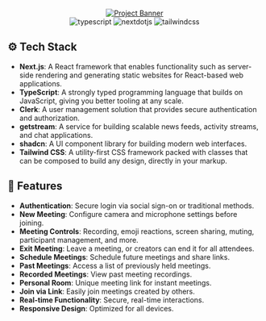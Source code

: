 <div align="center">
  <br />
    <a href="https://youtu.be/R8CIO1DZ2b8" target="_blank">
      <img src="https://github.com/adrianhajdin/zoom-clone/assets/67959015/f09a8421-67d3-45ce-b9bc-a791cdc2774b" alt="Project Banner">
    </a>
  <br />
  <div>
    <img src="https://img.shields.io/badge/-TypeScript-black?style=for-the-badge&logoColor=white&logo=typescript&color=3178C6" alt="typescript" />
    <img src="https://img.shields.io/badge/-Next_JS-black?style=for-the-badge&logoColor=white&logo=nextdotjs&color=000000" alt="nextdotjs" />
    <img src="https://img.shields.io/badge/-Tailwind_CSS-black?style=for-the-badge&logoColor=white&logo=tailwindcss&color=06B6D4" alt="tailwindcss" />
  </div>
</div>

## ⚙️ Tech Stack

- **Next.js**: A React framework that enables functionality such as server-side rendering and generating static websites for React-based web applications.
- **TypeScript**: A strongly typed programming language that builds on JavaScript, giving you better tooling at any scale.
- **Clerk**: A user management solution that provides secure authentication and authorization.
- **getstream**: A service for building scalable news feeds, activity streams, and chat applications.
- **shadcn**: A UI component library for building modern web interfaces.
- **Tailwind CSS**: A utility-first CSS framework packed with classes that can be composed to build any design, directly in your markup.

## 🔋 Features

- **Authentication**: Secure login via social sign-on or traditional methods.
- **New Meeting**: Configure camera and microphone settings before joining.
- **Meeting Controls**: Recording, emoji reactions, screen sharing, muting, participant management, and more.
- **Exit Meeting**: Leave a meeting, or creators can end it for all attendees.
- **Schedule Meetings**: Schedule future meetings and share links.
- **Past Meetings**: Access a list of previously held meetings.
- **Recorded Meetings**: View past meeting recordings.
- **Personal Room**: Unique meeting link for instant meetings.
- **Join via Link**: Easily join meetings created by others.
- **Real-time Functionality**: Secure, real-time interactions.
- **Responsive Design**: Optimized for all devices.
